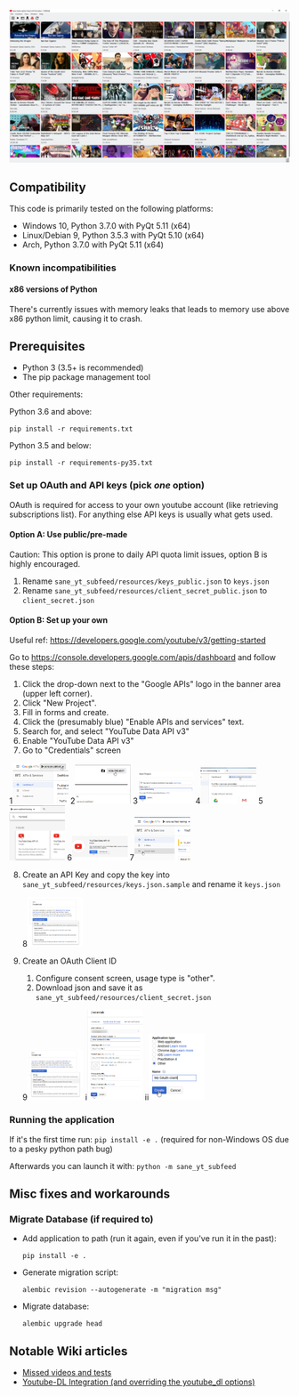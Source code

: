 <img src="https://github.com/BluABK/sane-subfeed/raw/master/docs/readme_assets/app_preview.png" alt="drawing" width="800px"/>

## Compatibility
This code is primarily tested on the following platforms:
*   Windows 10,     Python 3.7.0 with PyQt 5.11 (x64)
*   Linux/Debian 9, Python 3.5.3 with PyQt 5.10 (x64)
*   Arch,           Python 3.7.0 with PyQt 5.11 (x64)

### Known incompatibilities
#### x86 versions of Python
There's currently issues with memory leaks that leads to memory use above x86 python limit, causing it to crash. 

## Prerequisites

*   Python 3 (3.5+ is recommended)
*   The pip package management tool

Other requirements:

Python 3.6 and above:

    pip install -r requirements.txt
    
Python 3.5 and below: 

    pip install -r requirements-py35.txt


### Set up OAuth and API keys (pick _one_ option)
OAuth is required for access to your own youtube account (like retrieving subscriptions list). 
For anything else API keys is usually what gets used.

#### Option A: Use public/pre-made
Caution: This option is prone to daily API quota limit issues, option B is highly encouraged.
1. Rename `sane_yt_subfeed/resources/keys_public.json` to `keys.json`
2. Rename `sane_yt_subfeed/resources/client_secret_public.json` to `client_secret.json`

#### Option B: Set up your own
Useful ref: https://developers.google.com/youtube/v3/getting-started

  Go to https://console.developers.google.com/apis/dashboard and follow these steps:
  1. Click the drop-down next to the "Google APIs" logo in the banner area (upper left corner).
  2. Click "New Project".
  3. Fill in forms and create.
  4. Click the (presumably blue) "Enable APIs and services" text.
  5. Search for, and select "YouTube Data API v3"
  6. Enable "YouTube Data API v3"
  7. Go to "Credentials" screen
  
  1<img src="https://github.com/BluABK/sane-subfeed/raw/master/docs/readme_assets/01_open_project_dialog.png" alt="drawing" width="100px"/> 2<img src="https://github.com/BluABK/sane-subfeed/raw/master/docs/readme_assets/02_create_new_project.png" alt="drawing" width="100px"/> 3<img src="https://github.com/BluABK/sane-subfeed/raw/master/docs/readme_assets/03_name_and_create_project.png" alt="drawing" width="100px"/> 4<img src="https://github.com/BluABK/sane-subfeed/raw/master/docs/readme_assets/04_enable_api.png" alt="drawing" width="100px"/> 5<img src="https://github.com/BluABK/sane-subfeed/raw/master/docs/readme_assets/05_select_youtube_data_v3_api.png" alt="drawing" width="100px"/> 6<img src="https://github.com/BluABK/sane-subfeed/raw/master/docs/readme_assets/06_enable_youtube_data_v3_api.png" alt="drawing" width="100px"/> 7<img src="https://github.com/BluABK/sane-subfeed/raw/master/docs/readme_assets/07_go_to_credentials_screen.png" alt="drawing" width="100px"/>
  
  
  8. Create an API Key and copy the key into `sane_yt_subfeed/resources/keys.json.sample` and rename it `keys.json`
     
     8<img src="https://github.com/BluABK/sane-subfeed/raw/master/docs/readme_assets/08_create_api_key.png" alt="drawing" width="100px"/>
     
  9. Create an OAuth Client ID
     1. Configure consent screen, usage type is "other".
     2. Download json and save it as `sane_yt_subfeed/resources/client_secret.json` 
     
     9<img src="https://github.com/BluABK/sane-subfeed/raw/master/docs/readme_assets/09a_create_oauth_client.png" alt="drawing" width="100px"/> i<img src="https://github.com/BluABK/sane-subfeed/raw/master/docs/readme_assets/09b_configure_oauth_consent.png" alt="drawing" width="100px"/> ii<img src="https://github.com/BluABK/sane-subfeed/raw/master/docs/readme_assets/09c_create_oauth_client.png" alt="drawing" width="100px"/>
     
### Running the application
If it's the first time run: `pip install -e .` (required for non-Windows OS due to a pesky python path bug) <br/>

Afterwards you can launch it with: `python -m sane_yt_subfeed`

## Misc fixes and workarounds

### Migrate Database (if required to)
*   Add application to path (run it again, even if you've run it in the past):
    ```
    pip install -e .
    ```
    
*   Generate migration script:
    ```
    alembic revision --autogenerate -m "migration msg"
    ```
    
*   Migrate database:
    ```
    alembic upgrade head
    ```

## Notable Wiki articles
*  [Missed videos and tests](https://github.com/BluABK/sane-subfeed/wiki/Missed-videos-(and-tests))
*  [Youtube-DL Integration (and overriding the youtube_dl options)](https://github.com/BluABK/sane-subfeed/wiki/YouTube-DL-integration)
